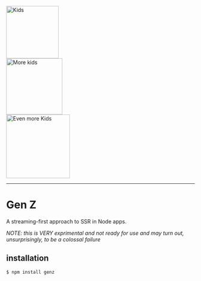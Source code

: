 
<div style="width: 40%;">
  <br/>
  <img width="140px" alt="Kids" src="https://www.payscale.com/wp-content/uploads/2021/10/GettyImages-1055085608-e1558101723252-1024x614.jpg"/>
  <img width="150px" alt="More kids" src="https://about.unimelb.edu.au/__data/assets/image/0025/223936/varieties/large.png"/>
  <img width="170px" alt="Even more Kids" src="https://www.familyeducation.com/sites/default/files/2020-10/25-gen-z-slang-terms-parents-should-know.jpg"/>
</div>

<hr/>

# Gen Z

A streaming-first approach to SSR in Node apps.

_NOTE: this is VERY exprimental and not ready for use and may turn out, unsurprisingly, to be a colossal failure_


## installation

```bash
$ npm install genz
```


